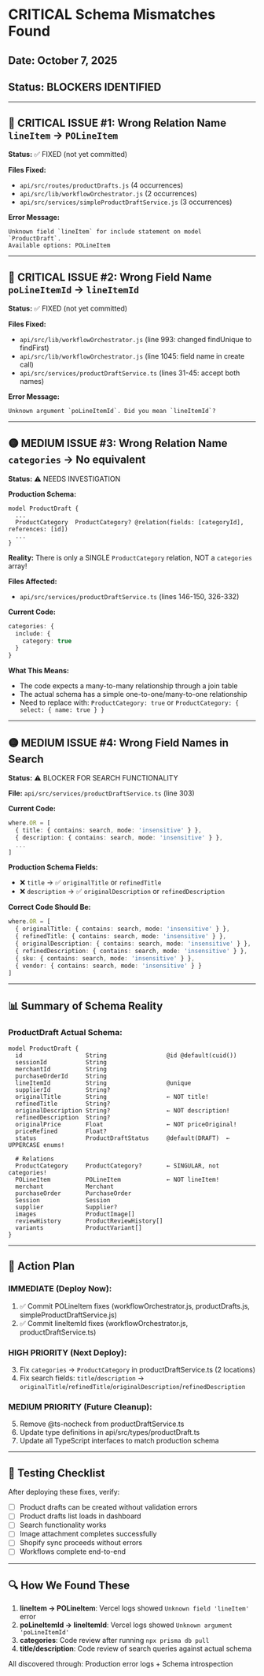 # CRITICAL Schema Mismatches Found

## Date: October 7, 2025
## Status: BLOCKERS IDENTIFIED

---

## 🔴 CRITICAL ISSUE #1: Wrong Relation Name `lineItem` → `POLineItem`
**Status:** ✅ FIXED (not yet committed)

**Files Fixed:**
- `api/src/routes/productDrafts.js` (4 occurrences)
- `api/src/lib/workflowOrchestrator.js` (2 occurrences)  
- `api/src/services/simpleProductDraftService.js` (3 occurrences)

**Error Message:**
```
Unknown field `lineItem` for include statement on model `ProductDraft`. 
Available options: POLineItem
```

---

## 🔴 CRITICAL ISSUE #2: Wrong Field Name `poLineItemId` → `lineItemId`
**Status:** ✅ FIXED (not yet committed)

**Files Fixed:**
- `api/src/lib/workflowOrchestrator.js` (line 993: changed findUnique to findFirst)
- `api/src/lib/workflowOrchestrator.js` (line 1045: field name in create call)
- `api/src/services/productDraftService.ts` (lines 31-45: accept both names)

**Error Message:**
```
Unknown argument `poLineItemId`. Did you mean `lineItemId`?
```

---

## 🟡 MEDIUM ISSUE #3: Wrong Relation Name `categories` → No equivalent
**Status:** ⚠️ NEEDS INVESTIGATION

**Production Schema:**
```prisma
model ProductDraft {
  ...
  ProductCategory  ProductCategory? @relation(fields: [categoryId], references: [id])
  ...
}
```

**Reality:** There is only a SINGLE `ProductCategory` relation, NOT a `categories` array!

**Files Affected:**
- `api/src/services/productDraftService.ts` (lines 146-150, 326-332)

**Current Code:**
```typescript
categories: {
  include: {
    category: true
  }
}
```

**What This Means:**
- The code expects a many-to-many relationship through a join table
- The actual schema has a simple one-to-one/many-to-one relationship
- Need to replace with: `ProductCategory: true` or `ProductCategory: { select: { name: true } }`

---

## 🟡 MEDIUM ISSUE #4: Wrong Field Names in Search
**Status:** ⚠️ BLOCKER FOR SEARCH FUNCTIONALITY

**File:** `api/src/services/productDraftService.ts` (line 303)

**Current Code:**
```typescript
where.OR = [
  { title: { contains: search, mode: 'insensitive' } },
  { description: { contains: search, mode: 'insensitive' } },
  ...
]
```

**Production Schema Fields:**
- ❌ `title` → ✅ `originalTitle` or `refinedTitle`
- ❌ `description` → ✅ `originalDescription` or `refinedDescription`

**Correct Code Should Be:**
```typescript
where.OR = [
  { originalTitle: { contains: search, mode: 'insensitive' } },
  { refinedTitle: { contains: search, mode: 'insensitive' } },
  { originalDescription: { contains: search, mode: 'insensitive' } },
  { refinedDescription: { contains: search, mode: 'insensitive' } },
  { sku: { contains: search, mode: 'insensitive' } },
  { vendor: { contains: search, mode: 'insensitive' } }
]
```

---

## 📊 Summary of Schema Reality

### ProductDraft Actual Schema:
```prisma
model ProductDraft {
  id                  String                 @id @default(cuid())
  sessionId           String
  merchantId          String
  purchaseOrderId     String
  lineItemId          String                 @unique
  supplierId          String?
  originalTitle       String                 ← NOT title!
  refinedTitle        String?
  originalDescription String?                ← NOT description!
  refinedDescription  String?
  originalPrice       Float                  ← NOT priceOriginal!
  priceRefined        Float?
  status              ProductDraftStatus     @default(DRAFT)  ← UPPERCASE enums!
  
  # Relations
  ProductCategory     ProductCategory?       ← SINGULAR, not categories!
  POLineItem          POLineItem             ← NOT lineItem!
  merchant            Merchant
  purchaseOrder       PurchaseOrder
  Session             Session
  supplier            Supplier?
  images              ProductImage[]
  reviewHistory       ProductReviewHistory[]
  variants            ProductVariant[]
}
```

---

## 🚀 Action Plan

### IMMEDIATE (Deploy Now):
1. ✅ Commit POLineItem fixes (workflowOrchestrator.js, productDrafts.js, simpleProductDraftService.js)
2. ✅ Commit lineItemId fixes (workflowOrchestrator.js, productDraftService.ts)

### HIGH PRIORITY (Next Deploy):
3. Fix `categories` → `ProductCategory` in productDraftService.ts (2 locations)
4. Fix search fields: `title`/`description` → `originalTitle`/`refinedTitle`/`originalDescription`/`refinedDescription`

### MEDIUM PRIORITY (Future Cleanup):
5. Remove @ts-nocheck from productDraftService.ts
6. Update type definitions in api/src/types/productDraft.ts
7. Update all TypeScript interfaces to match production schema

---

## 📝 Testing Checklist

After deploying these fixes, verify:
- [ ] Product drafts can be created without validation errors
- [ ] Product drafts list loads in dashboard
- [ ] Search functionality works
- [ ] Image attachment completes successfully
- [ ] Shopify sync proceeds without errors
- [ ] Workflows complete end-to-end

---

## 🔍 How We Found These

1. **lineItem → POLineItem**: Vercel logs showed `Unknown field 'lineItem'` error
2. **poLineItemId → lineItemId**: Vercel logs showed `Unknown argument 'poLineItemId'`
3. **categories**: Code review after running `npx prisma db pull`
4. **title/description**: Code review of search queries against actual schema

All discovered through: Production error logs + Schema introspection
